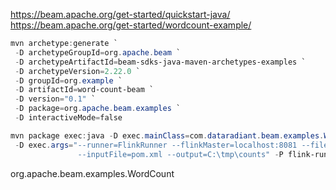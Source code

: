 https://beam.apache.org/get-started/quickstart-java/
https://beam.apache.org/get-started/wordcount-example/
```powershell
mvn archetype:generate `
 -D archetypeGroupId=org.apache.beam `
 -D archetypeArtifactId=beam-sdks-java-maven-archetypes-examples `
 -D archetypeVersion=2.22.0 `
 -D groupId=org.example `
 -D artifactId=word-count-beam `
 -D version="0.1" `
 -D package=org.apache.beam.examples `
 -D interactiveMode=false
```

```powershell
mvn package exec:java -D exec.mainClass=com.dataradiant.beam.examples.WordCount `
 -D exec.args="--runner=FlinkRunner --flinkMaster=localhost:8081 --filesToStage=.\target\beam-starter-bundled-2.22.0.jar 
               --inputFile=pom.xml --output=C:\tmp\counts" -P flink-runner`
```




org.apache.beam.examples.WordCount
